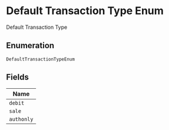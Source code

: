 
# Default Transaction Type Enum

Default Transaction Type

## Enumeration

`DefaultTransactionTypeEnum`

## Fields

| Name |
|  --- |
| `debit` |
| `sale` |
| `authonly` |

